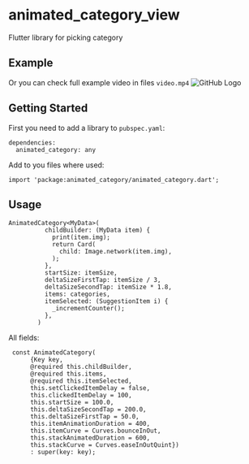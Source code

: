 # animated_category_view

Flutter library for picking category

## Example
Or you can check full example video in files ```video.mp4```
![GitHub Logo](https://github.com/followthemoney1/animated_category/blob/master/gif.gif?raw=true)

## Getting Started

First you need to add a library to `pubspec.yaml`:
```
dependencies:
  animated_category: any
```

Add to you files where used:
```
import 'package:animated_category/animated_category.dart';
```


## Usage

```
AnimatedCategory<MyData>(
          childBuilder: (MyData item) {
            print(item.img);
            return Card(
              child: Image.network(item.img),
            );
          },
          startSize: itemSize,
          deltaSizeFirstTap: itemSize / 3,
          deltaSizeSecondTap: itemSize * 1.8,
          items: categories,
          itemSelected: (SuggestionItem i) {
            _incrementCounter();
          },
        )
```


All fields:
```
 const AnimatedCategory(
      {Key key,
      @required this.childBuilder,
      @required this.items,
      @required this.itemSelected,
      this.setClickedItemDelay = false,
      this.clickedItemDelay = 100,
      this.startSize = 100.0,
      this.deltaSizeSecondTap = 200.0,
      this.deltaSizeFirstTap = 50.0,
      this.itemAnimationDuration = 400,
      this.itemCurve = Curves.bounceInOut,
      this.stackAnimatedDuration = 600,
      this.stackCurve = Curves.easeInOutQuint})
      : super(key: key);
```